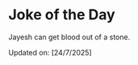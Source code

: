 # Joke of the Day

<!-- #joke -->
Jayesh can get blood out of a stone.

Updated on: [24/7/2025]
<!-- #jokeEnd -->